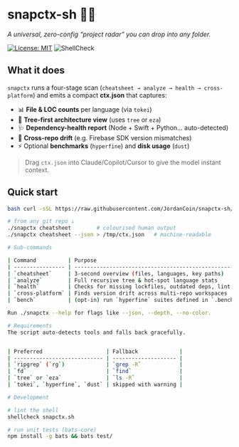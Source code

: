 # snapctx-sh 🔎✨
_A universal, zero-config “project radar” you can drop into any folder._

[![License: MIT](https://img.shields.io/badge/License-MIT-yellow.svg)](#license)
![ShellCheck](https://github.com/JordanCoin/snapctx-sh/actions/workflows/lint.yml/badge.svg)

## What it does
`snapctx` runs a four-stage scan (`cheatsheet → analyze → health → cross-platform`) and emits
a compact **ctx.json** that captures:

* 📊 **File & LOC counts** per language (via `tokei`)
* 🌲 **Tree-first architecture view** (uses `tree` or `eza`)
* 🩺 **Dependency-health report** (Node + Swift + Python… auto-detected)
* 🔗 **Cross-repo drift** (e.g. Firebase SDK version mismatches)
* ⚡ Optional **benchmarks** (`hyperfine`) and **disk usage** (`dust`)

> Drag `ctx.json` into Claude/Copilot/Cursor to give the model instant context.

## Quick start
```bash
bash curl -sSL https://raw.githubusercontent.com/JordanCoin/snapctx-sh/main/universal-toolkit.sh -o /usr/local/bin/snapctx && chmod +x /usr/local/bin/snapctx

# from any git repo ↓
./snapctx cheatsheet        # colourised human output
./snapctx cheatsheet --json > /tmp/ctx.json   # machine-readable

# Sub-commands

| Command          | Purpose                                                  |
| ---------------- | -------------------------------------------------------- |
| `cheatsheet`     | 3-second overview (files, languages, key paths)          |
| `analyze`        | Full recursive tree & hot-spot language stats            |
| `health`         | Checks for missing lockfiles, outdated deps, lint errors |
| `cross-platform` | Finds version drift across multi-repo workspaces         |
| `bench`          | (opt-in) run `hyperfine` suites defined in `.bench.yml`  |

Run ./snapctx --help for flags like --json, --depth, --no-color.

# Requirements
The script auto-detects tools and falls back gracefully.


| Preferred                    | Fallback             |
| ---------------------------- | -------------------- |
| `ripgrep` (`rg`)             | `grep -R`            |
| `fd`                         | `find`               |
| `tree` or `eza`              | `ls -R`              |
| `tokei`, `hyperfine`, `dust` | skipped with warning |

# Development

# lint the shell
shellcheck snapctx.sh

# run unit tests (bats-core)
npm install -g bats && bats test/

